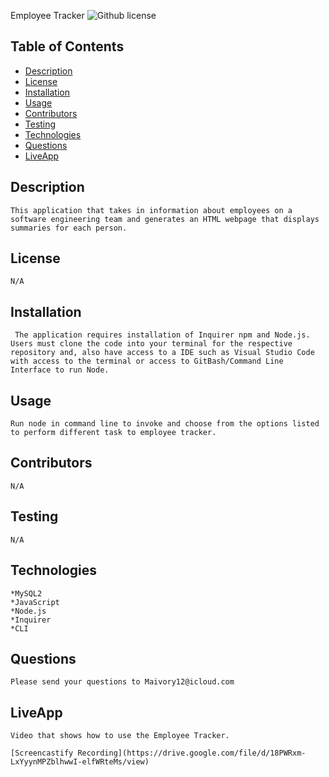 Employee Tracker
  ![Github license](https://img.shields.io/badge/license-NONE-blue.svg)
  ## Table of Contents
  * [Description](#description)
  * [License](#license)
  * [Installation](#installation)
  * [Usage](#usage)
  * [Contributors](#contributors)
  * [Testing](#testing)
  * [Technologies](#technologies)
  * [Questions](#questions)
  * [LiveApp](#liveapp)

  ## Description
    This application that takes in information about employees on a software engineering team and generates an HTML webpage that displays summaries for each person.

  ## License 
    N/A

  ## Installation
     The application requires installation of Inquirer npm and Node.js. Users must clone the code into your terminal for the respective repository and, also have access to a IDE such as Visual Studio Code with access to the terminal or access to GitBash/Command Line Interface to run Node. 

  ## Usage
    Run node in command line to invoke and choose from the options listed to perform different task to employee tracker.
    
  ## Contributors
    N/A

  ## Testing
    N/A

  ## Technologies
    *MySQL2
    *JavaScript
    *Node.js
    *Inquirer
    *CLI
    

  ## Questions
    Please send your questions to Maivory12@icloud.com 

  ## LiveApp
    Video that shows how to use the Employee Tracker.

    [Screencastify Recording](https://drive.google.com/file/d/18PWRxm-LxYyynMPZblhwwI-elfWRteMs/view)
